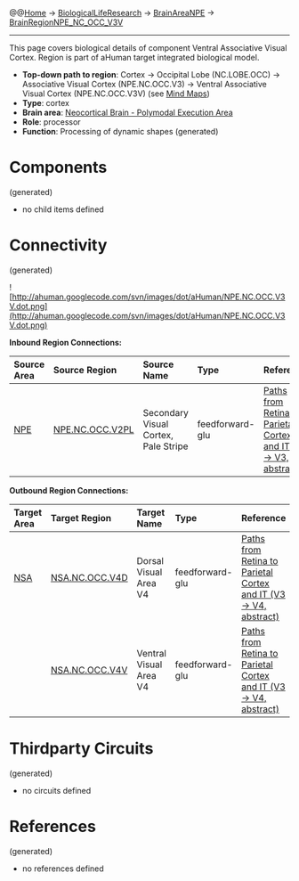 @@[Home](Home.md) -> [BiologicalLifeResearch](BiologicalLifeResearch.md) -> [BrainAreaNPE](BrainAreaNPE.md) -> [BrainRegionNPE\_NC\_OCC\_V3V](BrainRegionNPE_NC_OCC_V3V.md)

---


This page covers biological details of component Ventral Associative Visual Cortex.
Region is part of aHuman target integrated biological model.

  * **Top-down path to region**: Cortex -> Occipital Lobe (NC.LOBE.OCC) -> Associative Visual Cortex (NPE.NC.OCC.V3) -> Ventral Associative Visual Cortex (NPE.NC.OCC.V3V) (see [Mind Maps](OverallMindMaps.md))
  * **Type**: cortex
  * **Brain area**: [Neocortical Brain - Polymodal Execution Area](BrainAreaNPE.md)
  * **Role**: processor
  * **Function**: Processing of dynamic shapes
(generated)
# Components #
(generated)


  * no child items defined

# Connectivity #
(generated)


![http://ahuman.googlecode.com/svn/images/dot/aHuman/NPE.NC.OCC.V3V.dot.png](http://ahuman.googlecode.com/svn/images/dot/aHuman/NPE.NC.OCC.V3V.dot.png)

**Inbound Region Connections:**

| **Source Area** | **Source Region** | **Source Name** | **Type** | **Reference** |
|:----------------|:------------------|:----------------|:---------|:--------------|
| [NPE](BrainAreaNPE.md) | [NPE.NC.OCC.V2PL](BrainRegionNPE_NC_OCC_V2PL.md) | Secondary Visual Cortex, Pale Stripe | feedforward-glu | [Paths from Retina to Parietal Cortex and IT (V2 -> V3, abstract)](http://thebrain.mcgill.ca/flash/i/i_02/i_02_cr/i_02_cr_vis/i_02_cr_vis.html) |

**Outbound Region Connections:**

| **Target Area** | **Target Region** | **Target Name** | **Type** | **Reference** |
|:----------------|:------------------|:----------------|:---------|:--------------|
| [NSA](BrainAreaNSA.md) | [NSA.NC.OCC.V4D](BrainRegionNSA_NC_OCC_V4D.md) | Dorsal Visual Area V4 | feedforward-glu | [Paths from Retina to Parietal Cortex and IT (V3 -> V4, abstract)](http://thebrain.mcgill.ca/flash/i/i_02/i_02_cr/i_02_cr_vis/i_02_cr_vis.html) |
|                 | [NSA.NC.OCC.V4V](BrainRegionNSA_NC_OCC_V4V.md) | Ventral Visual Area V4 | feedforward-glu | [Paths from Retina to Parietal Cortex and IT (V3 -> V4, abstract)](http://thebrain.mcgill.ca/flash/i/i_02/i_02_cr/i_02_cr_vis/i_02_cr_vis.html) |

# Thirdparty Circuits #
(generated)

  * no circuits defined

# References #
(generated)

  * no references defined
